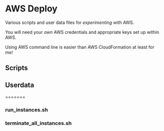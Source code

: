 # AWS Deploy

Various scripts and user data files for _experimenting_ with AWS.

You will need your _own_ AWS credentials and appropriate keys set up within AWS.

Using AWS command line is easier than AWS CloudFormation at least for me!

## Scripts

## Userdata
=======
### run_instances.sh

### terminate_all_instances.sh
